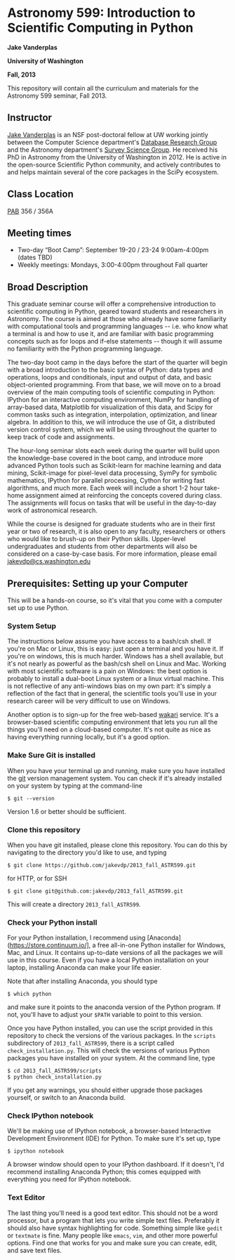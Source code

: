 Astronomy 599: Introduction to Scientific Computing in Python
=============================================================

**Jake Vanderplas**

**University of Washington**

**Fall, 2013**

This repository will contain all the curriculum and materials for the Astronomy 599 seminar, Fall 2013.

Instructor
----------
[Jake Vanderplas](http://www.astro.washington.edu/vanderplas) is an NSF post-doctoral fellow at UW working
jointly between the Computer Science department's [Database Research Group](http://db.cs.washington.edu/) and
the Astronomy department's [Survey Science Group](http://ssg.astro.washington.edu/).  He received his PhD in
Astronomy from the University of Washington in 2012.  He is active in the open-source Scientific Python
community, and actively contributes to and helps maintain several of the core packages in the SciPy ecosystem.

Class Location
---------------
[PAB](http://uw.edu/maps/?pab) 356 / 356A

Meeting times
-------------
- Two-day “Boot Camp”: September 19-20 / 23-24 9:00am-4:00pm (dates TBD)
- Weekly meetings: Mondays, 3:00-4:00pm throughout Fall quarter

Broad Description
-----------------
This graduate seminar course will offer a comprehensive introduction to scientific computing in Python, geared 
toward students and researchers in Astronomy.  The course is aimed at those who already have some familiarity 
with computational tools and programming languages -- i.e. who know what a terminal is and how to use it, and 
are familiar with basic programming concepts such as for loops and if-else statements -- though it will assume 
no familiarity with the Python programming language.

The two-day boot camp in the days before the start of the quarter will begin with a broad introduction to the 
basic syntax of Python: data types and operations, loops and conditionals, input and output of data, and basic 
object-oriented programming.  From that base, we will move on to a broad overview of the main computing tools 
of scientific computing in Python: IPython for an interactive computing environment, NumPy for handling of 
array-based data, Matplotlib for visualization of this data, and Scipy for common tasks such as integration, 
interpolation, optimization, and linear algebra.  In addition to this, we will introduce the use of Git, a 
distributed version control system, which we will be using throughout the quarter to keep track of code and 
assignments.

The hour-long seminar slots each week during the quarter will build upon the knowledge-base covered in the 
boot camp, and introduce more advanced Python tools such as Scikit-learn for machine learning and data mining, 
Scikit-image for pixel-level data processing, SymPy for symbolic mathematics, IPython for parallel processing, 
Cython for writing fast algorithms, and much more.  Each week will include a short 1-2 hour take-home assignment 
aimed at reinforcing the concepts covered during class.  The assignments will focus on tasks that will be useful 
in the day-to-day work of astronomical research.

While the course is designed for graduate students who are in their first year or two of research, it is also
open to any faculty, researchers or others who would like to brush-up on their Python skills.  Upper-level
undergraduates and students from other departments will also be considered on a case-by-case basis.  For
more information, please email jakevdp@cs.washington.edu


Prerequisites: Setting up your Computer
---------------------------------------
This will be a hands-on course, so it's vital that you come with a computer
set up to use Python.

### System Setup
The instructions below assume you have access to a bash/csh shell.  If you're
on Mac or Linux, this is easy: just open a terminal and you have it.  If
you're on windows, this is much harder.  Windows has a shell available, but
it's not nearly as powerful as the bash/csh shell on Linux and Mac.  Working
with most scientific software is a pain on Windows: the best option is
probably to install a dual-boot Linux system or a linux virtual machine.
This is not reflective of any anti-windows bias on my own part: it's simply
a reflection of the fact that in general, the scientific tools you'll use
in your research career will be very difficult to use on Windows.

Another option is to sign-up for the free web-based [wakari](http://wakari.io/)
service.  It's a browser-based scientific computing environment that lets
you run all the things you'll need on a cloud-based computer.  It's not quite
as nice as having everything running locally, but it's a good option.

### Make Sure Git is installed
When you have your terminal up and running, make sure you have installed the
[git](http://git-scm.com/) version management system.  You can check if it's
already installed on your system by typing at the command-line
```
$ git --version
```
Version 1.6 or better should be sufficient.

### Clone this repository
When you have git installed, please clone this repository.  You can do this
by navigating to the directory you'd like to use, and typing
```
$ git clone https://github.com/jakevdp/2013_fall_ASTR599.git
```
for HTTP, or for SSH
```
$ git clone git@github.com:jakevdp/2013_fall_ASTR599.git
```
This will create a directory ``2013_fall_ASTR599``.

### Check your Python install
For your Python installation, I recommend using
[Anaconda](https://store.continuum.io/], a free all-in-one Python installer
for Windows, Mac, and Linux.  It contains up-to-date versions of all the
packages we will use in this course.  Even if you have a local Python
installation on your laptop, installing Anaconda can make your life easier.

Note that after installing Anaconda, you should type
```
$ which python
```
and make sure it points to the anaconda version of the Python program.  If
not, you'll have to adjust your ``$PATH`` variable to point to this version.

Once you have Python installed, you can use the script provided
in this repository to check the versions of the various packages.
In the ``scripts`` subdirectory of ``2013_fall_ASTR599``, there is a script
called ``check_installation.py``.  This will check the versions of various
Python packages you have installed on your system.  At the command line, type
```
$ cd 2013_fall_ASTR599/scripts
$ python check_installation.py
```
If you get any warnings, you should either upgrade those packages yourself, or
switch to an Anaconda build.

### Check IPython notebook
We'll be making use of IPython notebook, a browser-based Interactive
Development Environment (IDE) for Python.  To make sure it's set up, type
```
$ ipython notebook
```
A browser window should open to your IPython dashboard.  If it doesn't, I'd
recommend installing Anaconda Python; this comes equipped with everything
you need for IPython notebook.

### Text Editor
The last thing you'll need is a good text editor.  This should not be a word
processor, but a program that lets you write simple text files.  Preferably
it should also have syntax highlighting for code.  Something simple like
``gedit`` or ``textmate`` is fine.  Many people like ``emacs``, ``vim``, and
other more powerful options.  Find one that works for you and make sure you
can create, edit, and save text files.